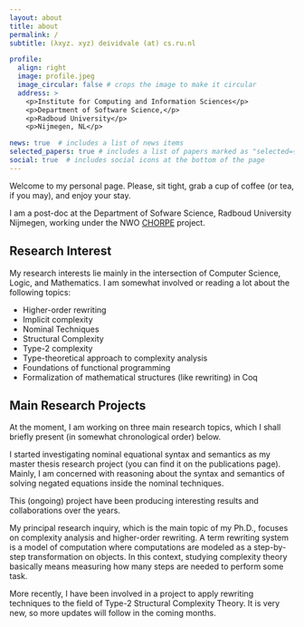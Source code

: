 ```yaml
---
layout: about
title: about
permalink: /
subtitle: (λxyz. xyz) deividvale (at) cs.ru.nl

profile:
  align: right
  image: profile.jpeg
  image_circular: false # crops the image to make it circular
  address: >
    <p>Institute for Computing and Information Sciences</p>
    <p>Department of Software Science,</p>
    <p>Radboud University</p>
    <p>Nijmegen, NL</p>

news: true  # includes a list of news items
selected_papers: true # includes a list of papers marked as "selected={true}"
social: true  # includes social icons at the bottom of the page
---
```


Welcome to my personal page.
Please, sit tight, grab a cup of coffee (or tea, if you may),
and enjoy your stay.

I am a post-doc at the Department of Sofware Science, Radboud University Nijmegen,
working under the
NWO [CHORPE](https://www.cs.ru.nl/~cynthiakop/chorpe.html) project.

## Research Interest

My research interests lie mainly in the intersection of
Computer Science, Logic, and Mathematics.
I am somewhat involved or reading a lot about the following topics:

* Higher-order rewriting
* Implicit complexity
* Nominal Techniques
* Structural Complexity
* Type-2 complexity
* Type-theoretical approach to complexity analysis
* Foundations of functional programming
* Formalization of mathematical structures (like rewriting) in Coq

## Main Research Projects

At the moment, I am working on three main research topics,
which I shall briefly present (in somewhat chronological order) below.

I started investigating nominal equational syntax and semantics
as my master thesis research project (you can find it on the publications page).
Mainly, I am concerned with reasoning about the syntax and semantics of
solving negated equations inside the nominal techniques.
<!-- TODO: Add a link to a project page for this project. -->
This (ongoing) project have been producing interesting results and collaborations over the years.

My principal research inquiry, which is the main topic of my Ph.D., focuses on complexity analysis and higher-order rewriting.
A term rewriting system is a model of computation where computations are modeled as a step-by-step transformation on objects.
In this context, studying complexity theory basically means measuring how many steps are needed to perform some task.
<!-- TODO: Write a blog post about rewriting as a model of computation. -->

More recently, I have been involved in a project to apply rewriting techniques to the field of Type-2 Structural Complexity Theory.
It is very new, so more updates will follow in the coming months.
